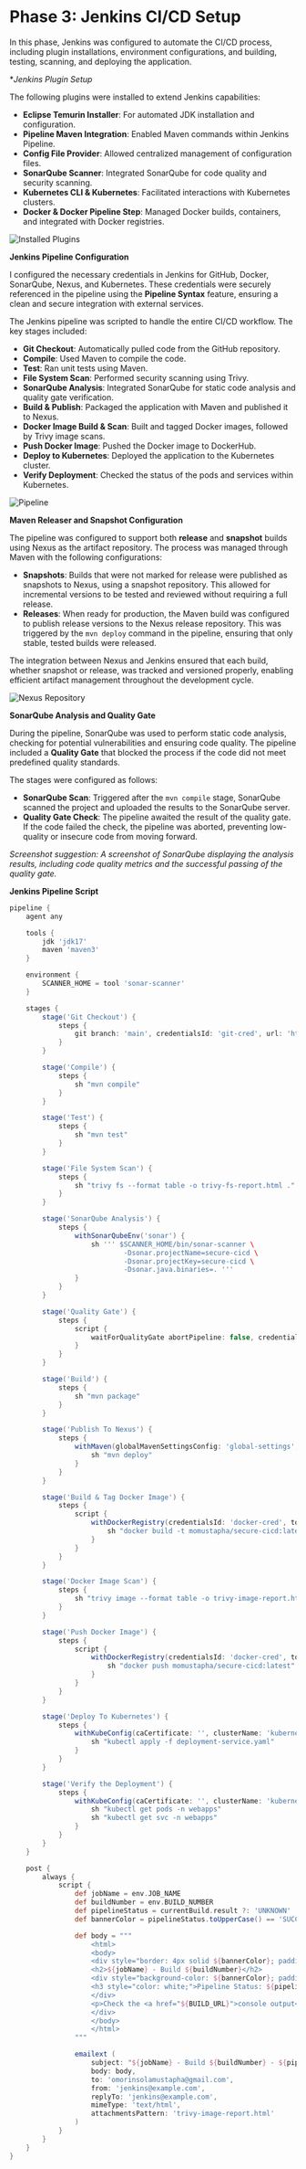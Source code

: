 <h1><strong>Phase 3: Jenkins CI/CD Setup</strong></h1>


In this phase, Jenkins was configured to automate the CI/CD process, including plugin installations, environment configurations, and building, testing, scanning, and deploying the application.

**Jenkins Plugin Setup*

The following plugins were installed to extend Jenkins capabilities:

- **Eclipse Temurin Installer**: For automated JDK installation and configuration.
- **Pipeline Maven Integration**: Enabled Maven commands within Jenkins Pipeline.
- **Config File Provider**: Allowed centralized management of configuration files.
- **SonarQube Scanner**: Integrated SonarQube for code quality and security scanning.
- **Kubernetes CLI & Kubernetes**: Facilitated interactions with Kubernetes clusters.
- **Docker & Docker Pipeline Step**: Managed Docker builds, containers, and integrated with Docker registries.

![Installed Plugins](<img width="1440" alt="Screenshot 2024-10-23 at 10 12 39 PM" src="https://github.com/user-attachments/assets/b4f89338-86d0-44ce-9d81-1d91998195e7">
)


**Jenkins Pipeline Configuration**

I configured the necessary credentials in Jenkins for GitHub, Docker, SonarQube, Nexus, and Kubernetes. These credentials were securely referenced in the pipeline using the **Pipeline Syntax** feature, ensuring a clean and secure integration with external services.

The Jenkins pipeline was scripted to handle the entire CI/CD workflow. The key stages included:

- **Git Checkout**: Automatically pulled code from the GitHub repository.
- **Compile**: Used Maven to compile the code.
- **Test**: Ran unit tests using Maven.
- **File System Scan**: Performed security scanning using Trivy.
- **SonarQube Analysis**: Integrated SonarQube for static code analysis and quality gate verification.
- **Build & Publish**: Packaged the application with Maven and published it to Nexus.
- **Docker Image Build & Scan**: Built and tagged Docker images, followed by Trivy image scans.
- **Push Docker Image**: Pushed the Docker image to DockerHub.
- **Deploy to Kubernetes**: Deployed the application to the Kubernetes cluster.
- **Verify Deployment**: Checked the status of the pods and services within Kubernetes.

![Pipeline](<img width="1440" alt="Screenshot 2024-10-23 at 10 27 54 PM" src="https://github.com/user-attachments/assets/7c0e4b75-4b05-479c-9d58-bbc761c9e79a">
)

**Maven Releaser and Snapshot Configuration**

The pipeline was configured to support both **release** and **snapshot** builds using Nexus as the artifact repository. The process was managed through Maven with the following configurations:

- **Snapshots**: Builds that were not marked for release were published as snapshots to Nexus, using a snapshot repository. This allowed for incremental versions to be tested and reviewed without requiring a full release.
- **Releases**: When ready for production, the Maven build was configured to publish release versions to the Nexus release repository. This was triggered by the `mvn deploy` command in the pipeline, ensuring that only stable, tested builds were released.

The integration between Nexus and Jenkins ensured that each build, whether snapshot or release, was tracked and versioned properly, enabling efficient artifact management throughout the development cycle.

![Nexus Repository](<img width="1440" alt="Screenshot 2024-10-23 at 10 29 37 PM" src="https://github.com/user-attachments/assets/473a2f9b-e04c-46f8-a9c0-ea4006feea3f">
)

**SonarQube Analysis and Quality Gate**

During the pipeline, SonarQube was used to perform static code analysis, checking for potential vulnerabilities and ensuring code quality. The pipeline included a **Quality Gate** that blocked the process if the code did not meet predefined quality standards.

The stages were configured as follows:

- **SonarQube Scan**: Triggered after the `mvn compile` stage, SonarQube scanned the project and uploaded the results to the SonarQube server.
- **Quality Gate Check**: The pipeline awaited the result of the quality gate. If the code failed the check, the pipeline was aborted, preventing low-quality or insecure code from moving forward.

*Screenshot suggestion: A screenshot of SonarQube displaying the analysis results, including code quality metrics and the successful passing of the quality gate.*


**Jenkins Pipeline Script**

```groovy
pipeline {
    agent any

    tools {
        jdk 'jdk17'
        maven 'maven3'
    }

    environment {
        SCANNER_HOME = tool 'sonar-scanner'
    }

    stages {
        stage('Git Checkout') {
            steps {
                git branch: 'main', credentialsId: 'git-cred', url: 'https://github.com/morinsola01/secure-cicd.git'
            }
        }

        stage('Compile') {
            steps {
                sh "mvn compile"
            }
        }

        stage('Test') {
            steps {
                sh "mvn test"
            }
        }

        stage('File System Scan') {
            steps {
                sh "trivy fs --format table -o trivy-fs-report.html ."
            }
        }

        stage('SonarQube Analysis') {
            steps {
                withSonarQubeEnv('sonar') {
                    sh ''' $SCANNER_HOME/bin/sonar-scanner \
                            -Dsonar.projectName=secure-cicd \
                            -Dsonar.projectKey=secure-cicd \
                            -Dsonar.java.binaries=. '''
                }
            }
        }

        stage('Quality Gate') {
            steps {
                script {
                    waitForQualityGate abortPipeline: false, credentialsId: 'sonar-token'
                }
            }
        }

        stage('Build') {
            steps {
                sh "mvn package"
            }
        }

        stage('Publish To Nexus') {
            steps {
                withMaven(globalMavenSettingsConfig: 'global-settings', jdk: 'jdk17', maven: 'maven3', mavenSettingsConfig: '', traceability: true) {
                    sh "mvn deploy"
                }
            }
        }

        stage('Build & Tag Docker Image') {
            steps {
                script {
                    withDockerRegistry(credentialsId: 'docker-cred', toolName: 'docker') {
                        sh "docker build -t momustapha/secure-cicd:latest ."
                    }
                }
            }
        }

        stage('Docker Image Scan') {
            steps {
                sh "trivy image --format table -o trivy-image-report.html momustapha/secure-cicd:latest"
            }
        }

        stage('Push Docker Image') {
            steps {
                script {
                    withDockerRegistry(credentialsId: 'docker-cred', toolName: 'docker') {
                        sh "docker push momustapha/secure-cicd:latest"
                    }
                }
            }
        }

        stage('Deploy To Kubernetes') {
            steps {
                withKubeConfig(caCertificate: '', clusterName: 'kubernetes', contextName: '', credentialsId: 'k8-cred', namespace: 'webapps', restrictKubeConfigAccess: false, serverUrl: 'https://172.31.93.110:6443') {
                    sh "kubectl apply -f deployment-service.yaml"
                }
            }
        }

        stage('Verify the Deployment') {
            steps {
                withKubeConfig(caCertificate: '', clusterName: 'kubernetes', contextName: '', credentialsId: 'k8-cred', namespace: 'webapps', restrictKubeConfigAccess: false, serverUrl: 'https://172.31.93.110:6443') {
                    sh "kubectl get pods -n webapps"
                    sh "kubectl get svc -n webapps"
                }
            }
        }
    }

    post {
        always {
            script {
                def jobName = env.JOB_NAME
                def buildNumber = env.BUILD_NUMBER
                def pipelineStatus = currentBuild.result ?: 'UNKNOWN'
                def bannerColor = pipelineStatus.toUpperCase() == 'SUCCESS' ? 'green' : 'red'

                def body = """
                    <html>
                    <body>
                    <div style="border: 4px solid ${bannerColor}; padding: 10px;">
                    <h2>${jobName} - Build ${buildNumber}</h2>
                    <div style="background-color: ${bannerColor}; padding: 10px;">
                    <h3 style="color: white;">Pipeline Status: ${pipelineStatus.toUpperCase()}</h3>
                    </div>
                    <p>Check the <a href="${BUILD_URL}">console output</a>.</p>
                    </div>
                    </body>
                    </html>
                """

                emailext (
                    subject: "${jobName} - Build ${buildNumber} - ${pipelineStatus.toUpperCase()}",
                    body: body,
                    to: 'omorinsolamustapha@gmail.com',
                    from: 'jenkins@example.com',
                    replyTo: 'jenkins@example.com',
                    mimeType: 'text/html',
                    attachmentsPattern: 'trivy-image-report.html'
                )
            }
        }
    }
}
